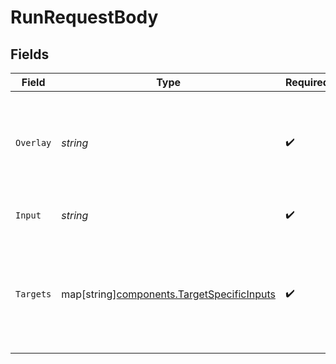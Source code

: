 # RunRequestBody


## Fields

| Field                                                                                          | Type                                                                                           | Required                                                                                       | Description                                                                                    |
| ---------------------------------------------------------------------------------------------- | ---------------------------------------------------------------------------------------------- | ---------------------------------------------------------------------------------------------- | ---------------------------------------------------------------------------------------------- |
| `Overlay`                                                                                      | *string*                                                                                       | :heavy_check_mark:                                                                             | The studio modifications overlay contents - this should be an overlay YAML document            |
| `Input`                                                                                        | *string*                                                                                       | :heavy_check_mark:                                                                             | The input spec for the source                                                                  |
| `Targets`                                                                                      | map[string][components.TargetSpecificInputs](../../models/components/targetspecificinputs.md)  | :heavy_check_mark:                                                                             | Map of target specific inputs keyed on target name<br/>Only present if a target input is modified<br/> |